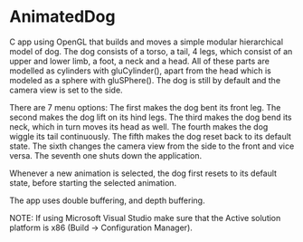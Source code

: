 # AnimatedDog
C app using OpenGL that builds and moves a simple modular hierarchical model of dog.
The dog consists of a torso, a tail, 4 legs, which consist of an upper and lower limb, a foot, a neck and a head. All of these parts are modelled as cylinders with gluCylinder(),
apart from the head which is modeled as a sphere with gluSPhere().
The dog is still by default and the camera view is set to the side.

There are 7 menu options:
The first makes the dog bent its front leg.
The second makes the dog lift on its hind legs.
The third makes the dog bend its neck, which in turn moves its head as well.
The fourth makes the dog wiggle its tail continuously.
The fifth makes the dog reset back to its default state.
The sixth changes the camera view from the side to the front and vice versa.
The seventh one shuts down the application.

Whenever a new animation is selected, the dog first resets to its default state, before starting the selected animation.

The app uses double buffering, and depth buffering.

NOTE: If using Microsoft Visual Studio make sure that the Active solution platform is x86 (Build -> Configuration Manager).
